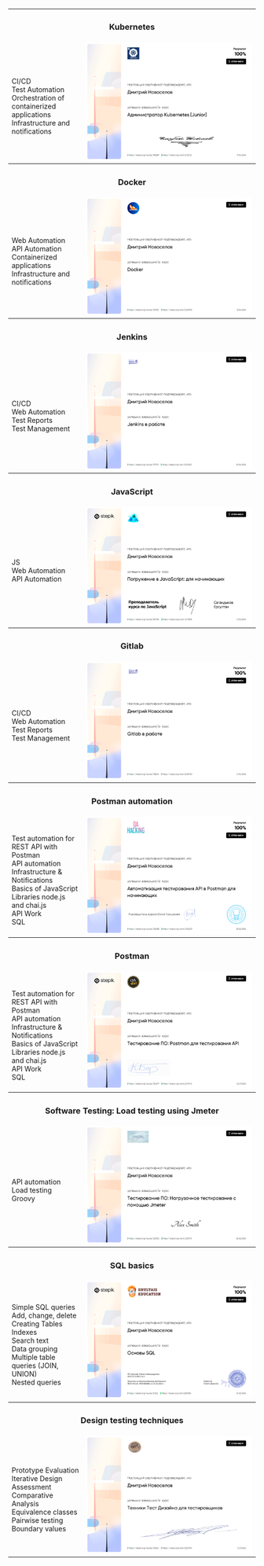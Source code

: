 <table>
    <tr>
        <th colspan="2" style="text-align:center;"><h3>Kubernetes</h3></th>
    </tr>
    <tr>
        <td width="30%">
            <br>CI/CD
            <br>Test Automation
            <br>Orchestration of containerized applications 
            <br>Infrastructure and notifications
        </td>
        <td width="70%">
            <img src="images/kubernetes.png" width="100%" title="Kubernetes">
        </td>
    </tr>
    <tr>
        <th colspan="2" style="text-align:center;"><h3>Docker</h3></th>
    </tr>
    <tr>
        <td width="30%">
            <br>Web Automation
            <br>API Automation
            <br>Containerized applications 
            <br>Infrastructure and notifications
        </td>
        <td width="70%">
            <img src="images/docker.png" width="100%" title="Docker">
        </td>
    </tr>
    <tr>
        <th colspan="2" style="text-align:center;"><h3>Jenkins</h3></th>
    </tr>
    <tr>
        <td width="30%">
            <br>CI/CD
            <br>Web Automation
            <br>Test Reports
            <br>Test Management
        </td>
        <td width="70%">
            <img src="images/jenkins.png" width="100%" title="jenkins">
        </td>
    </tr>
    <tr>
        <th colspan="2" style="text-align:center;"><h3>JavaScript</h3></th>
    </tr>
    <tr>
        <td width="30%">
            <br>JS
            <br>Web Automation
            <br>API Automation
        </td>
        <td width="70%">
            <img src="images/javaScript.png" width="100%" title="jenkins">
        </td>
    </tr>
    <tr>
        <th colspan="2" style="text-align:center;"><h3>Gitlab</h3></th>
    </tr>
    <tr>
        <td width="30%">
            <br>CI/CD
            <br>Web Automation
            <br>Test Reports
            <br>Test Management
        </td>
        <td width="70%">
            <img src="images/gitlab.png" width="100%" title="Gitlab">
        </td>
    </tr>
    <tr>
        <th colspan="2" style="text-align:center;"><h3>Postman automation</h3></th>
    </tr>
    <tr>
        <td width="30%">
            <br>Test automation for REST API with Postman
            <br>API automation
            <br>Infrastructure & Notifications
            <br>Basics of JavaScript
            <br>Libraries node.js and chai.js
            <br>API Work
            <br>SQL
        </td>
        <td width="70%">
            <img src="images/automatization_postman.png" width="100%" title="Postman automation">
        </td>
    </tr>
    <tr>
        <th colspan="2" style="text-align:center;"><h3>Postman</h3></th>
    </tr>
    <tr>
        <td width="30%">
            <br>Test automation for REST API with Postman
            <br>API automation
            <br>Infrastructure & Notifications
            <br>Basics of JavaScript
            <br>Libraries node.js and chai.js
            <br>API Work
            <br>SQL
        </td>
        <td width="70%">
            <img src="images/postman_api.png" width="100%" title="Postman">
        </td>
    </tr>
    <tr>
        <th colspan="2" style="text-align:center;"><h3>Software Testing: Load testing using Jmeter</h3></th>
    </tr>
    <tr>
        <td width="30%">
            <br>API automation
            <br>Load testing
            <br>Groovy
        </td>
        <td width="70%">
            <img src="images/jmeter.png" width="100%" title="Jmeter">
        </td>
    </tr>
    <tr>
        <th colspan="2" style="text-align:center;"><h3>SQL basics</h3></th>
    </tr>
    <tr>
        <td width="30%">
            <br>Simple SQL queries
            <br>Add, change, delete
            <br>Creating Tables
            <br>Indexes
            <br>Search text
            <br>Data grouping
            <br>Multiple table queries (JOIN, UNION)
            <br>Nested queries
        </td>
        <td width="70%">
            <img src="images/sql.png" width="100%" title="SQL">
        </td>
    </tr> 
        <tr>
        <th colspan="2" style="text-align:center;"><h3>Design testing techniques</h3></th>
    </tr>
    <tr>
        <td width="30%">
            <br>Prototype Evaluation
            <br>Iterative Design Assessment
            <br>Comparative Analysis
            <br>Equivalence classes
            <br>Pairwise testing
            <br>Boundary values
        </td>
        <td width="70%">
            <img src="images/test_design.png" width="100%" title="Design testing techniques">
        </td>
    </tr> 
</table>
